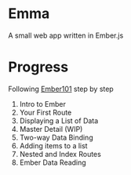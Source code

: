 Emma
====

A small web app written in Ember.js

Progress
=====
Following [Ember101](http://ember101.com/) step by step

1. Intro to Ember
2. Your First Route
3. Displaying a List of Data
4. Master Detail (WIP)
5. Two-way Data Binding
6. Adding items to a list
7. Nested and Index Routes
8. Ember Data Reading


